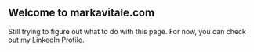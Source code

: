 ## Welcome to markavitale.com

Still trying to figure out what to do with this page. For now, you can check out my [LinkedIn Profile](https://www.linkedin.com/in/mark-vitale-83139921/).

